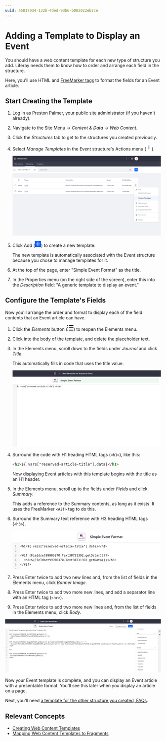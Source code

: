 ```yaml
---
uuid: a5817034-132b-4ded-93b6-b082022eb2ce
---
```

# Adding a Template to Display an Event

You should have a web content template for each new type of structure you add. Liferay needs them to know how to order and arrange each field in the structure.

Here, you'll use HTML and [FreeMarker tags](https://freemarker.apache.org/docs/dgui.html) to format the fields for an Event article.

## Start Creating the Template

1. Log in as Preston Palmer, your public site administrator (if you haven't already).

1. Navigate to the Site Menu &rarr; *Content & Data* &rarr; *Web Content*.

1. Click the *Structures* tab to get to the structures you created previously.

1. Select *Manage Templates* in the Event structure's Actions menu (![Actions icon](../../images/icon-actions.png)).

   ![Click Manage Templates to specifically add templates for this web content structure.](./adding-a-template-to-display-an-event/images/01.png)

1. Click Add (![Add icon](../../images/icon-add.png)) to create a new template.

   The new template is automatically associated with the Event structure because you chose to manage templates for it.

1. At the top of the page, enter "Simple Event Format" as the title.

1. In the Properties menu (on the right side of the screen), enter this into the *Description* field: "A generic template to display an event."

## Configure the Template's Fields

Now you'll arrange the order and format to display each of the field contents that an Event article can have.

1. Click the *Elements* button (![Elements icon](../../images/icon-list-ul.png)) to reopen the Elements menu.

1. Click into the body of the template, and delete the placeholder text.

1. In the Elements menu, scroll down to the fields under *Journal* and click *Title*.

   This automatically fills in code that uses the title value.

   ![Clicking one of the fields in the Elements menu automatically fills in code to reference the field's contents (if they exist).](./adding-a-template-to-display-an-event/images/02.png)

1. Surround the code with H1 heading HTML tags (`<h1>`), like this:

   ```html
   <h1>${.vars["reserved-article-title"].data}</h1>
   ```

   Now displaying Event articles with this template begins with the title as an H1 header.

1. In the Elements menu, scroll up to the fields under *Fields* and click *Summary*.

   This adds a reference to the Summary contents, as long as it exists. It uses the FreeMarker `<#if>` tag to do this.

1. Surround the Summary text reference with H3 heading HTML tags (`<h3>`).

   ![HTML and FreeMarker tags are used together to format web content templates.](./adding-a-template-to-display-an-event/images/03.png)

1. Press Enter twice to add two new lines and, from the list of fields in the Elements menu, click *Banner Image*.

1. Press Enter twice to add two more new lines, and add a separator line with an HTML tag (`<hr>`).

1. Press Enter twice to add two more new lines and, from the list of fields in the Elements menu, click *Body*.

![The completed Event template displays the title, the summary, the banner image, and then the article body beneath a separator line.](./adding-a-template-to-display-an-event/images/04.png)

Now your Event template is complete, and you can display an Event article with a presentable format. You'll see this later when you display an article on a page.

Next, you'll need [a template for the other structure you created, FAQs](./adding-a-template-to-display-faqs.md).

## Relevant Concepts

* [Creating Web Content Templates](https://learn.liferay.com/web/guest/w/dxp/content-authoring-and-management/web-content/web-content-templates/creating-web-content-templates)
* [Mapping Web Content Templates to Fragments](https://learn.liferay.com/web/guest/w/dxp/content-authoring-and-management/web-content/web-content-templates/mapping-web-content-templates-to-fragments)
